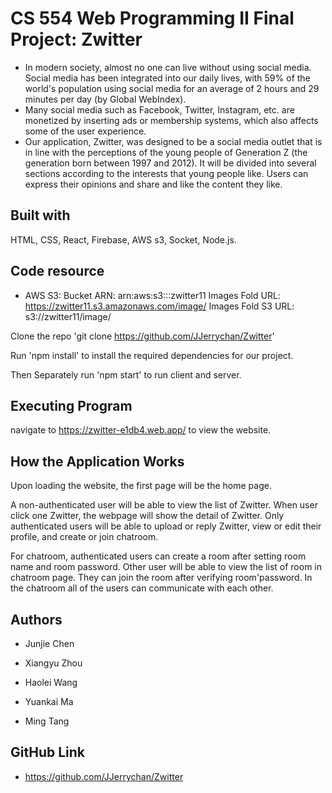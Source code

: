 # CS 554 Web Programming II Final Project: Zwitter

- In modern society, almost no one can live without using social media. Social media has
been integrated into our daily lives, with 59% of the world's population using social media
for an average of 2 hours and 29 minutes per day (by Global WebIndex).
- Many social media such as Facebook, Twitter, Instagram, etc. are monetized by inserting
ads or membership systems, which also affects some of the user experience.
- Our application, Zwitter, was designed to be a social media outlet that is in line with the
perceptions of the young people of Generation Z (the generation born between 1997
and 2012). It will be divided into several sections according to the interests that young
people like. Users can express their opinions and share and like the content they like.

## Built with

HTML, CSS, React, Firebase, AWS s3, Socket, Node.js.

## Code resource

- AWS S3: Bucket ARN:           arn:aws:s3:::zwitter11
          Images Fold URL:      https://zwitter11.s3.amazonaws.com/image/
          Images Fold S3 URL:   s3://zwitter11/image/

Clone the repo 'git clone https://github.com/JJerrychan/Zwitter'

Run 'npm install' to install the required dependencies for our project.

Then Separately run 'npm start' to run client and server.

## Executing Program

navigate to https://zwitter-e1db4.web.app/ to view the website.

## How the Application Works

Upon loading the website, the first page will be the home page.

A non-authenticated user will be able to view the list of Zwitter. When user click one Zwitter, the webpage will show the detail of Zwitter. Only authenticated users will be able to upload or reply Zwitter, view or edit their profile, and create or join chatroom.

For chatroom,  authenticated users can create a room after setting room name and room password. Other user will be able to view the list of room in chatroom page. They can join the room after verifying room'password. In the chatroom all of the users can communicate with each other.


## Authors
- Junjie Chen

- Xiangyu Zhou

- Haolei Wang

- Yuankai Ma

- Ming Tang

## GitHub Link
- https://github.com/JJerrychan/Zwitter